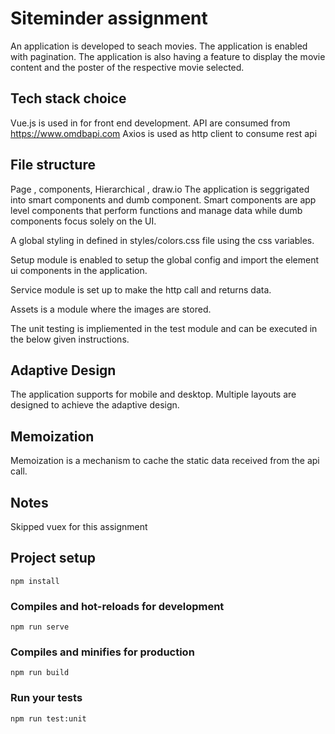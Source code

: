 # Siteminder assignment
An application is developed to seach movies. The application is enabled with pagination. The application is also having a feature to display the movie content and the poster of the respective movie selected.

## Tech stack choice 
Vue.js is used in for front end development.
API are consumed from https://www.omdbapi.com
Axios is used as http client to consume rest api

## File structure
Page , components, Hierarchical , draw.io
The application is seggrigated into smart components and dumb component. Smart components are app level components that perform functions and manage data while dumb components focus solely on the UI.

A global styling in defined in styles/colors.css file using the css variables.

Setup module is enabled to setup the global config and import the element ui components in the application.

Service module is set up to make the http call and returns data.

Assets is a module where the images are stored.

The unit testing is impliemented in the test module and can be executed in the below given instructions.

## Adaptive Design
The application supports for mobile and desktop. Multiple layouts are designed to achieve the adaptive design.

## Memoization 
Memoization is a mechanism to cache the static data received from the api call.

## Notes
Skipped vuex for this assignment

## Project setup
```
npm install
```

### Compiles and hot-reloads for development
```
npm run serve
```

### Compiles and minifies for production
```
npm run build
```

### Run your tests
```
npm run test:unit
```
